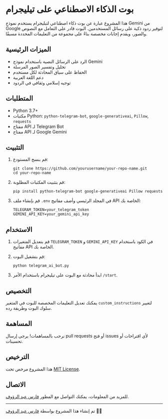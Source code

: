 # بوت الذكاء الاصطناعي على تيليجرام

هذا المشروع عبارة عن بوت ذكاء اصطناعي لتيليجرام يستخدم نموذج Gemini من Google لتوفير ردود ذكية على رسائل المستخدمين. البوت قادر على التعامل مع النصوص والصور، ويقدم إجابات مخصصة بناءً على مجموعة من التعليمات المحددة مسبقًا.

## الميزات الرئيسية

- الرد على الرسائل النصية باستخدام نموذج Gemini
- تحليل وتفسير الصور المرسلة
- الحفاظ على سياق المحادثة لكل مستخدم
- دعم اللغة العربية
- توجيه إسلامي وثقافي في الردود

## المتطلبات

- Python 3.7+
- مكتبات Python: `python-telegram-bot`, `google-generativeai`, `Pillow`, `requests`
- مفتاح API لـ Telegram Bot
- مفتاح API لـ Google Gemini

## التثبيت

1. قم بنسخ المستودع:
   ```
   git clone https://github.com/yourusername/your-repo-name.git
   cd your-repo-name
   ```

2. قم بتثبيت المكتبات المطلوبة:
   ```
   pip install python-telegram-bot google-generativeai Pillow requests
   ```

3. قم بإنشاء ملف `.env` في المجلد الرئيسي وأضف مفاتيح API الخاصة بك:
   ```
   TELEGRAM_TOKEN=your_telegram_token
   GEMINI_API_KEY=your_gemini_api_key
   ```

## الاستخدام

1. قم بتعديل المتغيرات `TELEGRAM_TOKEN` و `GEMINI_API_KEY` في الكود باستخدام مفاتيح API الخاصة بك.

2. قم بتشغيل البوت:
   ```
   python telegram_ai_bot.py
   ```

3. ابدأ محادثة مع البوت على تيليجرام باستخدام الأمر `/start`.

## التخصيص

يمكنك تعديل التعليمات المخصصة للبوت في المتغير `custom_instructions` لتغيير سلوك البوت وطريقة رده.

## المساهمة

نرحب بالمساهمات! يرجى إرسال pull requests أو فتح issues لأي اقتراحات أو تحسينات.

## الترخيص

هذا المشروع مرخص تحت [MIT License](LICENSE).

## الاتصال

للمزيد من المعلومات، يمكنك التواصل مع المطور [فارس عبد الرؤوف](https://github.com/farsabdraouf).

---

تم إنشاء هذا المشروع بواسطة [فارس عبد الرؤوف](https://fars-dev.online/) 🧑‍💻